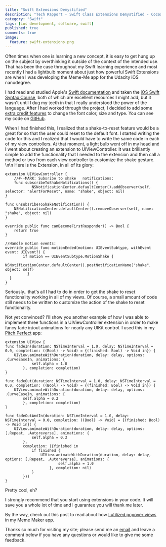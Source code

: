 ```yaml
---
title: "Swift Extensions Demystified"
description: "Tech Rapport - Swift Class Extensions Demystified - Cocoa Touch Programming & Development"
category: "Swift"
tags: [ios development, software, swift]
published: true
comments: true
image:
  feature: swift-extensions.png
---
```


Often times when one is learning a new concept, it is easy to get hung up on the subject by overthinking it outside of the context of the intended use. That has been the case throughout my Swift learning experience and most recently I had a lightbulb moment about just how powerful Swift Extensions are when I was developing the Meme-Me app for the Udacity iOS nanodegree. 

I had read and studied Apple's [Swift documentation](https://developer.apple.com/library/ios/documentation/Swift/Conceptual/Swift_Programming_Language/) and taken the [iOS Swift Syntax Course](https://www.udacity.com/course/learn-swift-programming-syntax--ud902), both of which are excellent resources I might add, but it wasn't until I dug my teeth in that I really understood the power of the language.  After I had worked through the project, I decided to add some [extra credit features](https://discussions.udacity.com/t/added-a-some-extra-features-to-meme-me-color-picker-font-picker-font-size-would-like-some-feedback-check-out-the-video/34620) to change the font color, size and type.  You can see my code on [GitHub](https://github.com/TechRapport/Meme-Me).

When I had finished this, I realized that a shake-to-reset feature would be a great for so that the user could reset to the default font. I started writing the code for this and I realized that I would have to write the same code in each of my view controllers. At that moment, a light bulb went off in my head and I went about creating an extension to UIViewController. It was brilliantly simple to add the functionality that I needed to the extension and then call a method or two from each view controller to customize the shake gesture. 
\n\n
Here is the Extension, in all of its glory:

    extension UIViewController {
        //#--MARK: Subsribe to shake   notifications:
        func subscribeToShakeNotifications() {
                NSNotificationCenter.defaultCenter().addObserver(self, selector: "alertForReset", name: "shake", object: nil)
    }
    
    func unsubsribeToShakeNotification() {
        NSNotificationCenter.defaultCenter().removeObserver(self, name: "shake", object: nil)
    }
    
    override public func canBecomeFirstResponder() -> Bool {
        return true
    }
    
    //Handle motion events:
    override public func motionEnded(motion: UIEventSubtype, withEvent event: UIEvent?) {
            if motion == UIEventSubtype.MotionShake {
            NSNotificationCenter.defaultCenter().postNotificationName("shake", object: self)
              }
      }
    }

Seriously.. that's all I had to do in order to get the shake to reset functionality working in all of my views.  Of course, a small amount of code still needs to be written to customize the action of the shake to reset functionality.

Not yet convinced?  I'll show you another example of how I was able to implement three functions in a UIViewController extension in order to make fancy fade in/out animations for nearly any UIKit control.  I used this in my [Pitch Perfect](https://review.udacity.com/#!/reviews/56812) app:

    extension UIView {
    func fadeIn(duration: NSTimeInterval = 1.0, delay: NSTimeInterval = 0.0, completion: ((Bool) -> Void) = {(finished: Bool) -> Void in}) {
        UIView.animateWithDuration(duration, delay: delay, options: .CurveEaseIn, animations: {
                self.alpha = 1.0
            }, completion: completion)
    }
    
    func fadeOut(duration: NSTimeInterval = 1.0, delay: NSTimeInterval = 0.0, completion: ((Bool) -> Void) = {(finished: Bool) -> Void in}) {
        UIView.animateWithDuration(duration, delay: delay, options: .CurveEaseIn, animations: {
            self.alpha = 0.2
            }, completion: completion)
    }

    func fadeOutAndIn(duration: NSTimeInterval = 1.0, delay: NSTimeInterval = 0.0, completion: ((Bool) -> Void) = {(finished: Bool) -> Void in}) {
        UIView.animateWithDuration(duration, delay: delay, options: [.Repeat, .Autoreverse], animations: {
                self.alpha = 0.3
            },
            completion: ({finished in
                if finished {
                    UIView.animateWithDuration(duration, delay: delay, options: [.Repeat, .Autoreverse], animations: {
                            self.alpha = 1.0
                        }, completion: nil)
                }
            }))
    }
    
Pretty cool, eh?

I strongly recommend that you start using extensions in your code. It will save you a whole lot of time and I guarantee you will thank me later. 

By the way, check out this post to read about how [I utilized popover views]({{site.baseurl}}/_posts/popover-views-on-iphone/) in my Meme Maker app. 

Thanks so much for visiting my site; please send me an [email](mailto:info@techrapport.com) and leave a comment below if you have any questions or would like to give me some feedback.